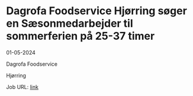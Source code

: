 # Dagrofa Foodservice Hjørring søger en Sæsonmedarbejder til sommerferien på 25-37 timer
01-05-2024

Dagrofa Foodservice

Hjørring

Job URL: [link](https://candidate.hr-manager.net/ApplicationInit.aspx?cid=2180&ProjectId=146812&DepartmentId=19005&MediaId=4623)


